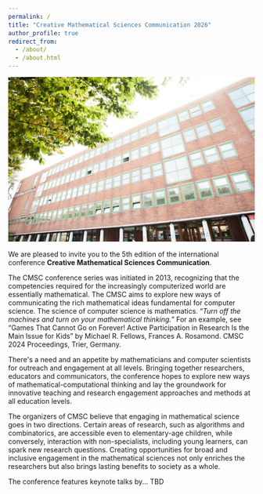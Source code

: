 ```yaml
---
permalink: /
title: "Creative Mathematical Sciences Communication 2026"
author_profile: true
redirect_from: 
  - /about/
  - /about.html
---
```


![DEI](/images/homepage-DEI.jpg)

We are pleased to invite you to the 5th edition of the international conference **Creative Mathematical Sciences Communication**.

The CMSC conference series was initiated in 2013, recognizing that the competencies required for the increasingly computerized world are essentially mathematical. The CMSC aims to explore new ways of communicating the rich mathematical ideas fundamental for computer science.  The science of computer science is mathematics.  “*Turn off the machines and turn on your mathematical thinking.*” For an example, see “Games That Cannot Go on Forever! Active Participation in Research Is the Main Issue for Kids” by Michael R. Fellows, Frances A. Rosamond. CMSC 2024 Proceedings, Trier, Germany.
 
There's a need and an appetite by mathematicians and computer scientists for outreach and engagement at all levels. Bringing together researchers, educators and communicators, the conference hopes to explore new ways of mathematical-computational thinking and lay the groundwork for innovative teaching and research engagement approaches and methods at all education levels. 
 
The organizers of CMSC believe that engaging in mathematical science goes in two directions. Certain areas of research, such as algorithms and combinatorics, are accessible even to elementary-age children, while conversely, interaction with non-specialists, including young learners, can spark new research questions.  Creating opportunities for broad and inclusive engagement in the mathematical sciences not only enriches the researchers but also brings lasting benefits to society as a whole. 
 
The conference features keynote talks by... TBD